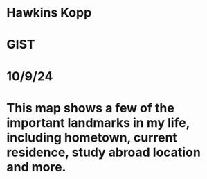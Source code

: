 # Hawkins Kopp
# GIST 
# 10/9/24

# This map shows a few of the important landmarks in my life, including hometown, current residence, study abroad location and more. 
